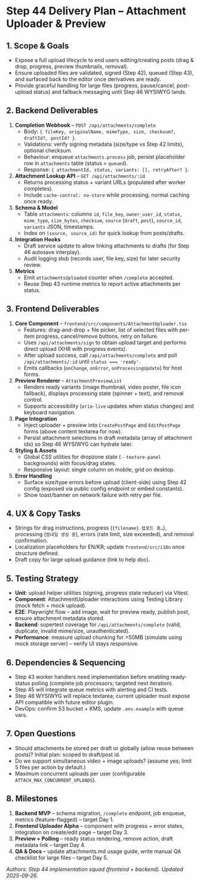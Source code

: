 ﻿# Step 44 Delivery Plan – Attachment Uploader & Preview

## 1. Scope & Goals
- Expose a full upload lifecycle to end users editing/creating posts (drag & drop, progress, preview thumbnails, removal).
- Ensure uploaded files are validated, signed (Step 42), queued (Step 43), and surfaced back to the editor once derivatives are ready.
- Provide graceful handling for large files (progress, pause/cancel, post-upload status) and fallback messaging until Step 46 WYSIWYG lands.

## 2. Backend Deliverables
1. **Completion Webhook** – `POST /api/attachments/complete`
   - Body: `{ fileKey, originalName, mimeType, size, checksum?, draftId?, postId? }`.
   - Validations: verify signing metadata (size/type vs Step 42 limits), optional checksum.
   - Behaviour: enqueue `attachments.process` job, persist placeholder row in `attachments` table (status = `queued`).
   - Response: `{ attachmentId, status, variants: [], retryAfter? }`.
2. **Attachment Lookup API** – `GET /api/attachments/:id`
   - Returns processing status + variant URLs (populated after worker completes).
   - Include `cache-control: no-store` while processing; normal caching once ready.
3. **Schema & Model**
   - Table `attachments`: columns `id`, `file_key`, `owner_user_id`, `status`, `mime_type`, `size_bytes`, `checksum`, `source` (`draft`, `post`), `source_id`, `variants` JSON, timestamps.
   - Index on `(source, source_id)` for quick lookup from posts/drafts.
4. **Integration Hooks**
   - Draft service update to allow linking attachments to drafts (for Step 46 autosave interplay).
   - Audit logging stub (records user, file key, size) for later security review.
5. **Metrics**
   - Emit `attachmentsUploaded` counter when `/complete` accepted.
   - Reuse Step 43 runtime metrics to report active attachments per status.

## 3. Frontend Deliverables
1. **Core Component** – `frontend/src/components/AttachmentUploader.tsx`
   - Features: drag-and-drop + file picker, list of selected files with per-item progress, cancel/remove buttons, retry on failure.
   - Uses `/api/attachments/sign` to obtain upload target and performs direct upload (XHR with progress events).
   - After upload success, call `/api/attachments/complete` and poll `/api/attachments/:id` until `status === 'ready'`.
   - Emits callbacks (`onChange`, `onError`, `onProcessingUpdate`) for host forms.
2. **Preview Renderer** – `AttachmentPreviewList`
   - Renders ready variants (image thumbnail, video poster, file icon fallback), displays processing state (spinner + text), and removal control.
   - Supports accessibility (`aria-live` updates when status changes) and keyboard navigation.
3. **Page Integration**
   - Inject uploader + preview into `CreatePostPage` and `EditPostPage` forms (above content textarea for now).
   - Persist attachment selections in draft metadata (array of attachment ids) so Step 46 WYSIWYG can hydrate later.
4. **Styling & Assets**
   - Global CSS utilities for dropzone state (`--texture-panel` backgrounds) with focus/drag states.
   - Responsive layout: single column on mobile, grid on desktop.
5. **Error Handling**
   - Surface size/type errors before upload (client-side) using Step 42 config (exposed via public config endpoint or embed constants).
   - Show toast/banner on network failure with retry per file.

## 4. UX & Copy Tasks
- Strings for drag instructions, progress (`{filename} 업로드 중…`), processing (`썸네일 생성 중`), errors (rate limit, size exceeded), and removal confirmation.
- Localization placeholders for EN/KR; update `frontend/src/i18n` once structure defined.
- Draft copy for large upload guidance (link to help doc).

## 5. Testing Strategy
- **Unit**: upload helper utilities (signing, progress state reducer) via Vitest.
- **Component**: AttachmentUploader interactions using Testing Library (mock fetch + mock upload).
- **E2E**: Playwright flow – add image, wait for preview ready, publish post, ensure attachment metadata stored.
- **Backend**: supertest coverage for `/api/attachments/complete` (valid, duplicate, invalid mime/size, unauthenticated).
- **Performance**: measure upload chunking for >50MB (simulate using mock storage server) – verify UI stays responsive.

## 6. Dependencies & Sequencing
- Step 43 worker handlers need implementation before enabling ready-status polling (complete job processors; targeted next iteration).
- Step 45 will integrate queue metrics with alerting and CI tests.
- Step 46 WYSIWYG will replace textarea; current uploader must expose API compatible with future editor plugin.
- DevOps: confirm S3 bucket + KMS, update `.env.example` with queue vars.

## 7. Open Questions
- Should attachments be stored per draft or globally (allow reuse between posts)? Initial plan: scoped to draft/post id.
- Do we support simultaneous video + image uploads? (assume yes; limit 5 files per action by default.)
- Maximum concurrent uploads per user (configurable `ATTACH_MAX_CONCURRENT_UPLOADS`).

## 8. Milestones
1. **Backend MVP** – schema migration, `/complete` endpoint, job enqueue, metrics (feature-flagged) – target Day 1.
2. **Frontend Uploader Alpha** – component with progress + error states, integration on create/edit page – target Day 3.
3. **Preview + Polling** – ready status rendering, remove action, draft metadata link – target Day 4.
4. **QA & Docs** – update attachments.md usage guide, write manual QA checklist for large files – target Day 5.

_Authors: Step 44 implementation squad (frontend + backend). Updated 2025-09-26._
